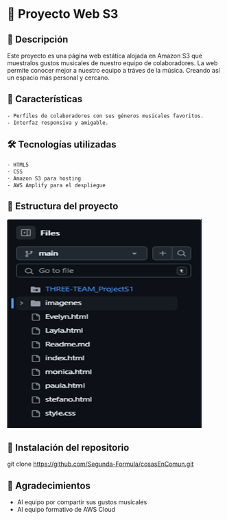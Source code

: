 # 🎵 Proyecto Web S3 #

## 📝 Descripción ##
Este proyecto es una página web estática alojada en Amazon S3 que muestralos gustos musicales de nuestro equipo de colaboradores. La web permite conocer mejor a nuestro equipo a tráves de la música. Creando así un espacio más personal y cercano.

## 🚀 Características ##
	- Perfiles de colaboradores con sus géneros musicales favoritos.
    - Interfaz responsiva y amigable.

## 🛠️ Tecnologías utilizadas ## 
	- HTML5
	- CSS
    - Amazon S3 para hosting
    - AWS Amplify para el despliegue

## 📂 Estructura del proyecto ##

![alt text](imagenes/image.png)


## 🔧 Instalación del repositorio ##
 git clone https://github.com/Segunda-Formula/cosasEnComun.git



## 🙏 Agradecimientos ## 
- Al equipo por compartir sus gustos musicales
- Al equipo formativo de AWS Cloud

